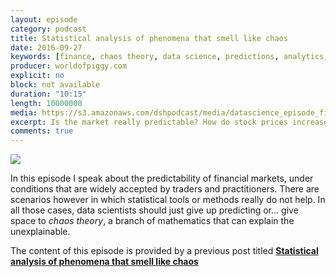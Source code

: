 ```yaml
---
layout: episode
category: podcast
title: Statistical analysis of phenomena that smell like chaos  
date: 2016-09-27
keywords: [finance, chaos theory, data science, predictions, analytics, machine learning]
producer: worldofpiggy.com
explicit: no
block: not available
duration: "10:15"
length: 10000000
media: https://s3.amazonaws.com/dshpodcast/media/datascience_episode_finance_chaos.mp3
excerpt: Is the market really predictable? How do stock prices increase? What is their dynamics? Here is what I think about the magics and the reality of predictions applied to markets and the stock exchange. 
comments: true
---
```



<img src="https://s3.amazonaws.com/dshpodcast/media/cover.jpg" />


In this episode I speak about the predictability of financial markets, under conditions that are widely accepted by traders and practitioners. 
There are scenarios however in which statistical tools or methods really do not help. In all those cases, data scientists should just give up predicting or... give space to _chaos theory_, a branch of mathematics that can explain the unexplainable.

The content of this episode is provided by a previous post titled [**Statistical analysis of phenomena that smell like chaos**](http://worldofpiggy.com/2012/12/14/statistical-analysis-of-phenomena-that-smell-like-chaos)


